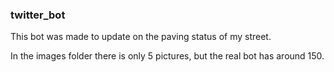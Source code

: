 ### twitter_bot

This bot was made to update on the paving status of my street.

In the images folder there is only 5 pictures, but the real bot has around 150.
